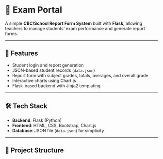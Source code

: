 # 📘 Exam Portal

A simple **CBC/School Report Form System** built with **Flask**, allowing teachers to manage students' exam performance and generate report forms.

---

## 🚀 Features
- Student login and report generation
- JSON-based student records (`data.json`)
- Report form with subject grades, totals, averages, and overall grade
- Interactive charts using Chart.js
- Flask-based backend with Jinja2 templating

---

## 🛠️ Tech Stack
- **Backend**: Flask (Python)
- **Frontend**: HTML, CSS, Bootstrap, Chart.js
- **Database**: JSON file (`data.json`) for simplicity

---

## 📂 Project Structure
